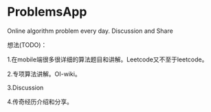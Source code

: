 # ProblemsApp
Online algorithm problem every day. Discussion and Share


想法(TODO)：

1.在mobile端很多很详细的算法题目和讲解。Leetcode又不至于leetcode。

2.专项算法讲解。OI-wiki。

3.Discussion

4.传奇经历介绍和分享。
